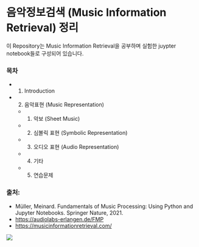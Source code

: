 # 음악정보검색 (Music Information Retrieval) 정리

이 Repository는 Music Information Retrieval을 공부하며 실험한 juypter notebook들로 구성되어 있습니다.

### 목차
- 1. Introduction

- 2. 음악표현 (Music Representation)
  - 1. 악보 (Sheet Music)
  - 2. 심볼릭 표현 (Symbolic Representation)
  - 3. 오디오 표현 (Audio Representation)
  - 4. 기타
  - 5. 연습문제

### 출처:
- Müller, Meinard. Fundamentals of Music Processing: Using Python and Jupyter Notebooks. Springer Nature, 2021.
- https://audiolabs-erlangen.de/FMP
- https://musicinformationretrieval.com/

<img src="https://images-na.ssl-images-amazon.com/images/I/51q5YtafVsL.jpg">
